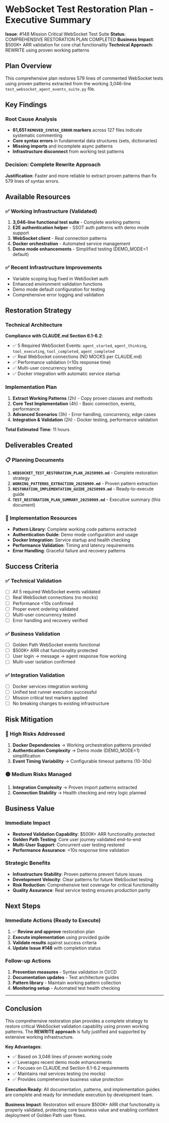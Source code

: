 # WebSocket Test Restoration Plan - Executive Summary

**Issue**: #148 Mission Critical WebSocket Test Suite
**Status**: COMPREHENSIVE RESTORATION PLAN COMPLETED
**Business Impact**: $500K+ ARR validation for core chat functionality
**Technical Approach**: REWRITE using proven working patterns

## Plan Overview

This comprehensive plan restores 579 lines of commented WebSocket tests using proven patterns extracted from the working 3,046-line `test_websocket_agent_events_suite.py` file.

## Key Findings

### Root Cause Analysis
- **61,651 `REMOVED_SYNTAX_ERROR` markers** across 127 files indicate systematic commenting
- **Core syntax errors** in fundamental data structures (sets, dictionaries)
- **Missing imports** and incomplete async patterns
- **Infrastructure disconnect** from working test patterns

### Decision: Complete Rewrite Approach
**Justification**: Faster and more reliable to extract proven patterns than fix 579 lines of syntax errors.

## Available Resources

### ✅ Working Infrastructure (Validated)
1. **3,046-line functional test suite** - Complete working patterns
2. **E2E authentication helper** - SSOT auth patterns with demo mode support
3. **WebSocket client** - Real connection patterns
4. **Docker orchestration** - Automated service management
5. **Demo mode enhancements** - Simplified testing (DEMO_MODE=1 default)

### ✅ Recent Infrastructure Improvements
- Variable scoping bug fixed in WebSocket auth
- Enhanced environment validation functions
- Demo mode default configuration for testing
- Comprehensive error logging and validation

## Restoration Strategy

### Technical Architecture
**Compliance with CLAUDE.md Section 6.1-6.2**:
- ✅ 5 Required WebSocket Events: `agent_started`, `agent_thinking`, `tool_executing`, `tool_completed`, `agent_completed`
- ✅ Real WebSocket connections (NO MOCKS per CLAUDE.md)
- ✅ Performance validation (<10s response time)
- ✅ Multi-user concurrency testing
- ✅ Docker integration with automatic service startup

### Implementation Plan
1. **Extract Working Patterns** (2h) - Copy proven classes and methods
2. **Core Test Implementation** (4h) - Basic connection, events, performance
3. **Advanced Scenarios** (3h) - Error handling, concurrency, edge cases
4. **Integration & Validation** (2h) - Docker testing, performance validation

**Total Estimated Time**: 11 hours

## Deliverables Created

### 📋 Planning Documents
1. **`WEBSOCKET_TEST_RESTORATION_PLAN_20250909.md`** - Complete restoration strategy
2. **`WORKING_PATTERNS_EXTRACTION_20250909.md`** - Proven pattern extraction
3. **`RESTORATION_IMPLEMENTATION_GUIDE_20250909.md`** - Ready-to-execute guide
4. **`TEST_RESTORATION_PLAN_SUMMARY_20250909.md`** - Executive summary (this document)

### 🔧 Implementation Resources
- **Pattern Library**: Complete working code patterns extracted
- **Authentication Guide**: Demo mode configuration and usage
- **Docker Integration**: Service startup and health checking
- **Performance Validation**: Timing and latency requirements
- **Error Handling**: Graceful failure and recovery patterns

## Success Criteria

### ✅ Technical Validation
- [ ] All 5 required WebSocket events validated
- [ ] Real WebSocket connections (no mocks)
- [ ] Performance <10s confirmed  
- [ ] Proper event ordering validated
- [ ] Multi-user concurrency tested
- [ ] Error handling and recovery verified

### ✅ Business Validation  
- [ ] Golden Path WebSocket events functional
- [ ] $500K+ ARR chat functionality protected
- [ ] User login → message → agent response flow working
- [ ] Multi-user isolation confirmed

### ✅ Integration Validation
- [ ] Docker services integration working
- [ ] Unified test runner execution successful
- [ ] Mission critical test markers applied
- [ ] No breaking changes to existing infrastructure

## Risk Mitigation

### 🔴 High Risks Addressed
1. **Docker Dependencies** → Working orchestration patterns provided
2. **Authentication Complexity** → Demo mode (DEMO_MODE=1) simplification
3. **Event Timing Variability** → Configurable timeout patterns (10-30s)

### 🟡 Medium Risks Managed
1. **Integration Complexity** → Proven import patterns extracted
2. **Connection Stability** → Health checking and retry logic planned

## Business Value

### Immediate Impact
- **Restored Validation Capability**: $500K+ ARR functionality protected
- **Golden Path Testing**: Core user journey validated end-to-end
- **Multi-User Support**: Concurrent user testing restored
- **Performance Assurance**: <10s response time validation

### Strategic Benefits
- **Infrastructure Stability**: Proven patterns prevent future issues
- **Development Velocity**: Clear patterns for future WebSocket testing
- **Risk Reduction**: Comprehensive test coverage for critical functionality
- **Quality Assurance**: Real service testing ensures production parity

## Next Steps

### Immediate Actions (Ready to Execute)
1. ✅ **Review and approve** restoration plan
2. **Execute implementation** using provided guide
3. **Validate results** against success criteria
4. **Update Issue #148** with completion status

### Follow-up Actions
1. **Prevention measures** - Syntax validation in CI/CD
2. **Documentation updates** - Test architecture guides
3. **Pattern library** - Maintain working pattern collection
4. **Monitoring setup** - Automated test health checking

---

## Conclusion

This comprehensive restoration plan provides a complete strategy to restore critical WebSocket validation capability using proven working patterns. The **REWRITE approach** is fully justified and supported by extensive working infrastructure.

**Key Advantages**:
- ✅ Based on 3,046 lines of proven working code
- ✅ Leverages recent demo mode enhancements  
- ✅ Focuses on CLAUDE.md Section 6.1-6.2 requirements
- ✅ Maintains real services testing (no mocks)
- ✅ Provides comprehensive business value protection

**Execution Ready**: All documentation, patterns, and implementation guides are complete and ready for immediate execution by development team.

**Business Impact**: Restoration will ensure $500K+ ARR chat functionality is properly validated, protecting core business value and enabling confident deployment of Golden Path user flows.